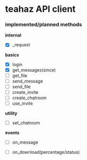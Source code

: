 teahaz API client
===================================================

### implemented/planned methods
**internal**
* [x] \_request

**basics**
* [x] login
* [x] get_messages(since)
* [ ] get_file
* [ ] send_message
* [ ] send_file
* [ ] create_invite
* [ ] create_chatroom
* [ ] use_invite

**utility**
* [ ] set_chatroom

**events**
* [ ] on_message
* [ ] on_download(percentage/status)


